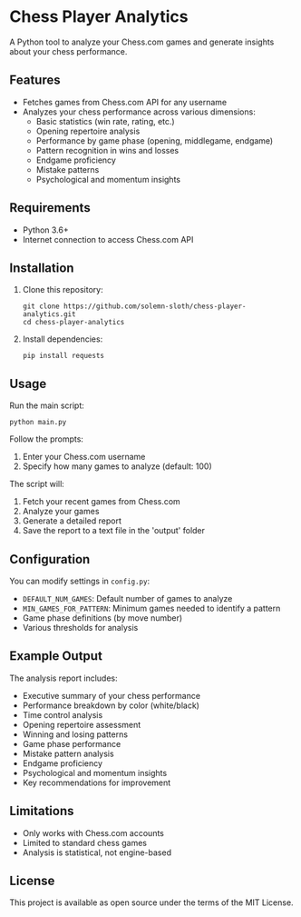 # Chess Player Analytics

A Python tool to analyze your Chess.com games and generate insights about your chess performance.

## Features

- Fetches games from Chess.com API for any username
- Analyzes your chess performance across various dimensions:
  - Basic statistics (win rate, rating, etc.)
  - Opening repertoire analysis
  - Performance by game phase (opening, middlegame, endgame)
  - Pattern recognition in wins and losses
  - Endgame proficiency
  - Mistake patterns
  - Psychological and momentum insights

## Requirements

- Python 3.6+
- Internet connection to access Chess.com API

## Installation

1. Clone this repository:
   ```
   git clone https://github.com/solemn-sloth/chess-player-analytics.git
   cd chess-player-analytics
   ```

2. Install dependencies:
   ```
   pip install requests
   ```

## Usage

Run the main script:

```
python main.py
```

Follow the prompts:
1. Enter your Chess.com username
2. Specify how many games to analyze (default: 100)

The script will:
1. Fetch your recent games from Chess.com
2. Analyze your games
3. Generate a detailed report
4. Save the report to a text file in the 'output' folder

## Configuration

You can modify settings in `config.py`:
- `DEFAULT_NUM_GAMES`: Default number of games to analyze
- `MIN_GAMES_FOR_PATTERN`: Minimum games needed to identify a pattern
- Game phase definitions (by move number)
- Various thresholds for analysis

## Example Output

The analysis report includes:
- Executive summary of your chess performance
- Performance breakdown by color (white/black)
- Time control analysis
- Opening repertoire assessment
- Winning and losing patterns
- Game phase performance
- Mistake pattern analysis
- Endgame proficiency
- Psychological and momentum insights
- Key recommendations for improvement

## Limitations

- Only works with Chess.com accounts
- Limited to standard chess games
- Analysis is statistical, not engine-based

## License

This project is available as open source under the terms of the MIT License.